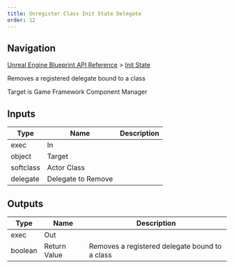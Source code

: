 ```yaml
---
title: Unregister Class Init State Delegate
order: 12
---
```

## Navigation

[Unreal Engine Blueprint API Reference](https://dev.epicgames.com/documentation/en-us/unreal-engine/BlueprintAPI) > [Init State](https://dev.epicgames.com/documentation/en-us/unreal-engine/BlueprintAPI/InitState)

Removes a registered delegate bound to a class

Target is Game Framework Component Manager

## Inputs

| Type | Name | Description |
| --- | --- | --- |
| exec | In |  |
| object | Target |  |
| softclass | Actor Class |  |
| delegate | Delegate to Remove |  |

## Outputs

| Type | Name | Description |
| --- | --- | --- |
| exec | Out |  |
| boolean | Return Value | Removes a registered delegate bound to a class |
